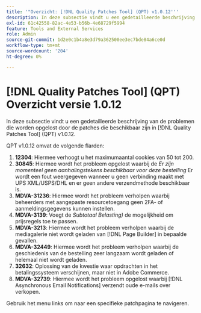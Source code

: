 ```yaml
---
title: '"Overzicht: [!DNL Quality Patches Tool] (QPT) v1.0.12'''
description: In deze subsectie vindt u een gedetailleerde beschrijving van de problemen die worden opgelost door de patches die beschikbaar zijn in [!DNL Quality Patches Tool] (QPT) v1.0.12.
exl-id: 61c42558-82ac-4e53-b56b-4e68729f5994
feature: Tools and External Services
role: Admin
source-git-commit: 1d2e0c1b4a8e3d79a362500ee3ec7bde84a6ce0d
workflow-type: tm+mt
source-wordcount: '204'
ht-degree: 0%

---
```


# [!DNL Quality Patches Tool] (QPT) Overzicht versie 1.0.12

In deze subsectie vindt u een gedetailleerde beschrijving van de problemen die worden opgelost door de patches die beschikbaar zijn in [!DNL Quality Patches Tool] (QPT) v1.0.12.

QPT v1.0.12 omvat de volgende flarden:

1. **12304**: Hiermee verhoogt u het maximumaantal cookies van 50 tot 200.
1. **30845**: Hiermee wordt het probleem opgelost waarbij de *Er zijn momenteel geen aanhalingstekens beschikbaar voor deze bestelling* Er wordt een fout weergegeven wanneer u geen verbinding maakt met UPS XML/USPS/DHL en er geen andere verzendmethode beschikbaar is.
1. **MDVA-31236**: Hiermee wordt het probleem verholpen waarbij beheerders met aangepaste resourcetoegang geen 2FA- of aanmeldingsgegevens kunnen instellen.
1. **MDVA-3139**: Voegt de *Subtotaal Belasting)* de mogelijkheid om prijsregels toe te passen.
1. **MDVA-3213**: Hiermee wordt het probleem verholpen waarbij de mediagalerie niet wordt geladen van [!DNL Page Builder] in bepaalde gevallen.
1. **MDVA-32449**: Hiermee wordt het probleem verholpen waarbij de geschiedenis van de bestelling zeer langzaam wordt geladen of helemaal niet wordt geladen.
1. **32632**: Oplossing van de kwestie waar opdrachten in het betalingssysteem verschijnen, maar niet in Adobe Commerce.
1. **MDVA-32739**: Hiermee wordt het probleem opgelost waarbij [!DNL Asynchronous Email Notifications] verzendt oude e-mails over verkopen.

Gebruik het menu links om naar een specifieke patchpagina te navigeren.
